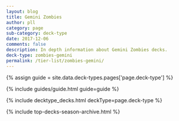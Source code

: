```yaml
---
layout: blog
title: Gemini Zombies
author: pll
category: page
sub-category: deck-type
date: 2017-12-06
comments: false
description: In depth information about Gemini Zombies decks.
deck-type: zombies-gemini
permalink: /tier-list/zombies-gemini/ 
---
```


{% assign guide = site.data.deck-types.pages['page.deck-type'] %}

{% include guides/guide.html guide=guide %}

{% include decktype_decks.html deckType=page.deck-type %}

{% include top-decks-season-archive.html %}